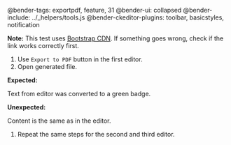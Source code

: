 @bender-tags: exportpdf, feature, 31 @bender-ui: collapsed @bender-include: ../_helpers/tools.js
@bender-ckeditor-plugins: toolbar, basicstyles, notification

**Note:** This test
uses <a href="https://stackpath.bootstrapcdn.com/bootstrap/4.3.1/css/bootstrap.min.css" target="_blank">Bootstrap
CDN</a>. If something goes wrong, check if the link works correctly first.

1. Use `Export to PDF` button in the first editor.
1. Open generated file.

**Expected:**

Text from editor was converted to a green badge.

**Unexpected:**

Content is the same as in the editor.

1. Repeat the same steps for the second and third editor.
